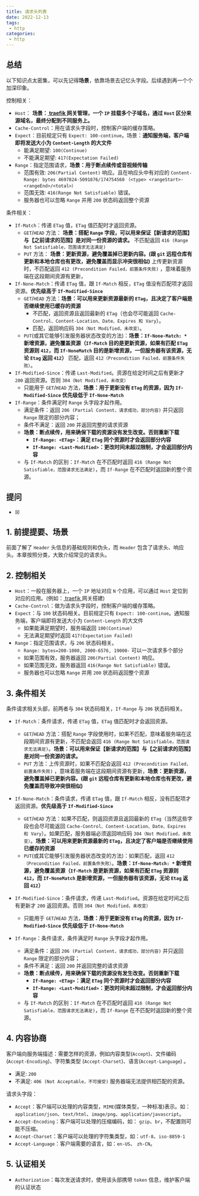 ```yaml
---
title: 请求头列表
date: 2022-12-13
tags:
 - http
categories: 
 - http
---
```



## 总结
以下知识点太密集，可以先记得**场景**，依靠场景去记忆头字段。后续遇到再一个个加深印象。

控制相关：
- `Host`： **场景：[ traefik ](https://github.com/traefik/traefik) 网关管理，一个 `IP` 挂载多个子域名，通过 `Host` 区分来源域名，最终分配到不同服务上。**
- `Cache-Control`：用在请求头字段时，控制客户端的缓存策略。
- `Expect`：目前规定只有 `Expect: 100-continue`。场景：**通知服务端，客户端即将发送大小为 `Content-Length` 的大文件**
  - 能满足期望: `100(Continue)`
  - 不能满足期望: `417(Expectation Failed)`
- `Range`：指定范围请求，**场景：用于断点续传或音视频传输**
  - 范围有效: `206(Partial Content)` 响应。且在响应头中有对应的 `Content-Range: bytes 4697824-5091876/174754560` `（<type> <rangeStart>-<rangeEnd>/<total>）`
  - 范围无效: `416(Range Not Satisfiable)` 错误。
  - 服务器也可以忽略 `Range` 并用 `200` 状态码返回整个资源

条件相关：
- `If-Match`：传递 `ETag` 值，`ETag` 值匹配时才返回资源。
  - `GET`/`HEAD` 方法： **场景：搭配 `Range` 字段，可以用来保证【新请求的范围】与【之前请求的范围】是对同一份资源的请求。** 不匹配返回 `416 (Range Not Satisfiable，范围请求无法满足)`
  - `PUT` 方法： **场景：更新资源，避免覆盖掉已更新内容。(跟 `git` 远程仓库有更新和本地仓库也有更改，避免覆盖而显示冲突很相似)** 上传更新资源时，不匹配返回 `412 (Precondition Failed，前置条件失败)` ，意味着服务端在这段期间资源有更新，
- `If-None-Match`：传递 `ETag` 值，跟 `If-Match` 相反，`ETag` 值没有匹配项才返回资源。**优先级高于 `If-Modified-Since`**  
  - `GET`/`HEAD` 方法：**场景：可以用来更新资源最新的 `ETag`，且决定了客户端是否继续使用已缓存的资源**
    - 不匹配，返回资源且返回最新的 `ETag`（也会尽可能返回 `Cache-Control、Content-Location、Date、Expires 和 Vary`）。
    - 匹配，返回响应码 `304（Not Modified，未改变）`。
  - `PUT`(或其它能够引发服务器状态改变的方法)：**场景：`If-None-Match: *` 新增资源，避免覆盖资源（`If-Match` 目的是更新资源，如果有匹配 `ETag` 资源则 `412`，而 `If-NoneMatch` 目的是新增资源，一但服务器有该资源，无论 `Etag` 返回 `412`）** 匹配，返回 `412（Precondition Failed，前置条件失败）`。
- `If-Modified-Since`：传递 `Last-Modified`。资源在给定时间之后有更新才 `200` 返回资源。否则  `304（Not Modified，未改变）`
  - 只能用于 `GET`/`HEAD` 方法，**场景：用于更新没有 `ETag` 的资源，因为 `If-Modified-Since` 优先级低于 `If-None-Match`**
- `If-Range`：条件满足时 `Range` 头字段才起作用。
  - 满足条件：返回 `206 (Partial Content，请求成功，部分内容)` 并只返回 `Range` 限定的部分内容；
  - 条件不满足：返回 `200` 并返回完整的请求资源
  - **场景：断点续传，用来确保下载的资源没有发生改变。否则重新下载**
    - **`If-Range: <ETag>`：满足 `ETag` 同个资源时才会返回部分内容**
    - **`If-Range: <Last-Modified>`：更改时间未超过限制，才会返回部分内容**
  - 与 `If-Match` 的区别：`If-Match` 在不匹配时返回 `416 (Range Not Satisfiable，范围请求无法满足)`，而 `If-Range` 在不匹配时返回新的整个资源。


## 提问
- [x] 





## 1. 前提提要、场景
前面了解了 `Header` 头信息的基础规则和伪头，而 `Header` 包含了请求头、响应头。本章按照分类，大致介绍常见的请求头。



## 2. 控制相关
- `Host`：一般在服务器上，一个 `IP` 地址对应 `N` 个应用，可以通过 `Host` 定位到对应的应用。(例如：[ traefik ](https://github.com/traefik/traefik) 网关搭建)
- `Cache-Control`：做为请求头字段时，控制客户端的缓存策略。
- `Expect`：与 `100` 状态码相关。目前规定只有 `Expect: 100-continue`。通知服务端，客户端即将发送大小为 `Content-Length` 的大文件
  - 如果能满足期望时，服务端返回 `100(Continue)`
  - 无法满足期望时返回 `417(Expectation Failed)`
- `Range`：指定范围请求，与 `206` 状态码相关。
  - `Range: bytes=200-1000, 2000-6576, 19000-` 可以一次请求多个部分
  - 如果范围有效，服务器返回 `206(Partial Content)` 响应。
  - 如果范围无效，服务器返回 `416(Range Not Satisfiable)` 错误。
  - 服务器也可以忽略 `Range` 并用 `200` 状态码返回整个资源



## 3. 条件相关
条件请求相关头部，前两者与 `304` 状态码相关，`If-Range` 与 `206` 状态码相关。
- `If-Match`：条件请求，传递 `ETag` 值，`ETag` 值匹配时才会返回资源。
  - `GET`/`HEAD` 方法：搭配 `Range` 字段使用时，如果不匹配，意味着服务端在这段期间资源有更新，不匹配会返回 `416 (Range Not Satisfiable，范围请求无法满足)`。**场景：可以用来保证【新请求的范围】与【之前请求的范围】是对同一份资源的请求。**
  - `PUT` 方法：上传资源时，如果不匹配会返回 `412 (Precondition Failed，前置条件失败)` ，意味着服务端在这段期间资源有更新，**场景：更新资源，避免覆盖掉已更新内容。(跟 `git` 远程仓库有更新和本地仓库也有更改，避免覆盖而导致冲突很相似)**

- `If-None-Match`：条件请求，传递 `ETag` 值，跟 `If-Match` 相反，没有匹配项才返回资源。**优先级高于 `If-Modified-Since`**  
  - `GET`/`HEAD` 方法：如果不匹配，则返回资源且返回最新的 `ETag`（当然这些字段也会尽可能返回 `Cache-Control、Content-Location、Date、Expires 和 Vary`）。如果匹配，服务器端必须返回响应码 `304（Not Modified，未改变）`。**场景：可以用来更新资源最新的 `ETag`，且决定了客户端是否继续使用已缓存的资源**
  - `PUT`(或其它能够引发服务器状态改变的方法)：如果匹配，返回 `412（Precondition Failed，前置条件失败）`。**场景：`If-None-Match: *` 新增资源，避免覆盖资源（`If-Match` 是更新资源，如果有匹配 `ETag` 资源则 `412`，而 `If-NoneMatch` 是新增资源，一但服务器有该资源，无论 `Etag` 返回 `412`）**

- `If-Modified-Since`：条件请求，传递 `Last-Modified`。资源在给定时间之后有更新才 `200` 返回资源。否则  `304（Not Modified，未改变）`
  - 只能用于 `GET`/`HEAD` 方法，**场景：用于更新没有 `ETag` 的资源，因为 `If-Modified-Since` 优先级低于 `If-None-Match`**

- `If-Range`：条件请求，条件满足时 `Range` 头字段才起作用。
  - 满足条件：返回 `206 (Partial Content，请求成功，部分内容)` 并只返回 `Range` 限定的部分内容；
  - 条件不满足：返回 `200` 并返回完整的请求资源
  - **场景：断点续传，用来确保下载的资源没有发生改变。否则重新下载**
    - **`If-Range: <ETag>`：满足 `ETag` 同个资源时才会返回部分内容**
    - **`If-Range: <Last-Modified>`：更改时间未超过限制，才会返回部分内容**
  - 与 `If-Match` 的区别：`If-Match` 在不匹配时返回 `416 (Range Not Satisfiable，范围请求无法满足)`，而 `If-Range` 在不匹配时返回新的整个资源。


## 4. 内容协商
客户端向服务端描述：需要怎样的资源，例如内容类型(`Accept`)、文件编码(`Accept-Encoding`)、字符集类型 (`Accept-Charset`)、语言(`Accept-Language`) 。       
- 满足: `200`
- 不满足: `406 (Not Acceptable，不可接受)` 服务器端无法提供相匹配的资源。

请求头字段：
- `Accept`：客户端可以处理的内容类型，`MIME`(媒体类型，一种标准)表示。如：`application/json`、`text/html`、`image/png`、`application/javascript`。
- `Accept-Encoding`：客户端可以处理的压缩编码，如： `gzip`、`br`，不配置则可能不压缩。
- `Accept-Charset`：客户端可以处理的字符集类型，如：`utf-8`、`iso-8859-1`
- `Accept-Language`：客户端需要的语言，如：`en-US`、 `zh-CN`。



## 5. 认证相关
- `Authorization`：每次发送请求时，使用该头部携带 `token` 信息，维护客户端的认证状态








